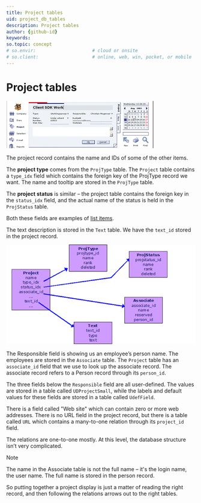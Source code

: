 ```yaml
---
title: Project tables 
uid: project_db_tables
description: Project tables
author: {github-id}
keywords:
so.topic: concept
# so.envir:                     # cloud or onsite
# so.client:                    # online, web, win, pocket, or mobile
---
```


# Project tables

![Project card][img1]

The project record contains the name and IDs of some of the other items.

The **project type** comes from the `ProjType` table. The `Project` table contains a `type_idx` field which contains the foreign key of the ProjType record we want. The name and tooltip are stored in the `ProjType` table.

The **project status** is similar – the project table contains the foreign key in the `status_idx` field, and the actual name of the status is held in the `ProjStatus` table.

Both these fields are examples of [list items][1].

The text description is stored in the `Text` table. We have the `text_id` stored in the project record.

![Project tables][img2]

The Responsible field is showing us an employee’s person name. The employees are stored in the `Associate` table. The `Project` table has an `associate_id` field that we use to look up the associate record. The associate record refers to a Person record through its `person_id`.

The three fields below the `Responsible` field are all user-defined. The values are stored in a table called `UDProjectSmall`, while the labels and default values for these fields are stored in a table called `UdefField`.

There is a field called "Web site" which can contain zero or more web addresses. There is no URL field in the project record, but there is a table called `URL` which contains a many-to-one relation through its `project_id` field.

The relations are one-to-one mostly. At this level, the database structure isn’t very complicated.

> [!NOTE]
> The name in the Associate table is not the full name – it's the login name, the user name. The full name is stored in the person record.

So putting together a project display is just a matter of reading the right record, and then following the relations arrows out to the right tables.

<!-- Referenced links -->
[1]: ../lists/mdo-lists.md

<!-- Referenced images -->
[img1]: media/so-project.gif
[img2]: media/so-project-tables.gif
